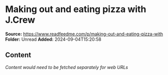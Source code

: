 # Making out and eating pizza with J.Crew

**Source:** https://www.readfeedme.com/p/making-out-and-eating-pizza-with
**Folder:** Unread
**Added:** 2024-09-04T15:20:58




## Content
*Content would need to be fetched separately for web URLs*

